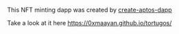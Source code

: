 This NFT minting dapp was created by [create-aptos-dapp](https://github.com/aptos-labs/create-aptos-dapp) 

Take a look at it here https://0xmaayan.github.io/tortugos/

